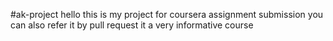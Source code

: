 #ak-project
hello this is my project for coursera assignment submission
you can also refer it by pull request
it a very informative course

